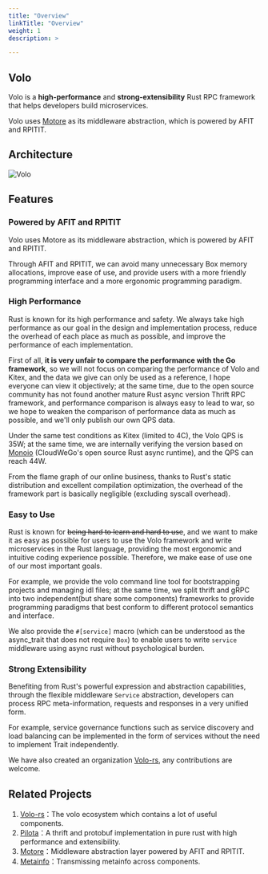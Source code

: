```yaml
---
title: "Overview"
linkTitle: "Overview"
weight: 1
description: >

---
```


## Volo

Volo is a **high-performance** and **strong-extensibility** Rust RPC framework that helps developers build microservices.

Volo uses [Motore](https://github.com/cloudwego/motore) as its middleware abstraction, which is powered by AFIT and RPITIT.

## Architecture

![Volo](/img/docs/volo.png)

## Features

### Powered by AFIT and RPITIT

Volo uses Motore as its middleware abstraction, which is powered by AFIT and RPITIT.

Through AFIT and RPITIT, we can avoid many unnecessary Box memory allocations, improve ease of use,
and provide users with a more friendly programming interface and a more ergonomic programming paradigm.

### High Performance

Rust is known for its high performance and safety. We always take high performance as our goal in the design and implementation process, reduce the overhead of each place as much as possible, and improve the performance of each implementation.

First of all, **it is very unfair to compare the performance with the Go framework**, so we will not focus on comparing the performance of Volo and Kitex, and the data we give can only be used as a reference, I hope everyone can view it objectively; at the same time, due to the open source community has not found another mature Rust async version Thrift RPC framework, and performance comparison is always easy to lead to war, so we hope to weaken the comparison of performance data as much as possible, and we'll only publish our own QPS data.

Under the same test conditions as Kitex (limited to 4C), the Volo QPS is 35W; at the same time, we are internally verifying the version based on [Monoio](https://github.com/bytedance/monoio) (CloudWeGo's open source Rust async runtime), and the QPS can reach 44W.

From the flame graph of our online business, thanks to Rust's static distribution and excellent compilation optimization, the overhead of the framework part is basically negligible (excluding syscall overhead).

### Easy to Use

Rust is known for ~~being hard to learn and hard to use~~, and we want to make it as easy as possible for users to use the Volo framework and write microservices in the Rust language, providing the most ergonomic and intuitive coding experience possible. Therefore, we make ease of use one of our most important goals.

For example, we provide the volo command line tool for bootstrapping projects and managing idl files; at the same time, we split thrift and gRPC into two independent(but share some components) frameworks to provide programming paradigms that best conform to different protocol semantics and interface.

We also provide the `#[service]` macro (which can be understood as the async_trait that does not require `Box`) to enable users to write `service` middleware using async rust without psychological burden.

### Strong Extensibility

Benefiting from Rust's powerful expression and abstraction capabilities, through the flexible middleware `Service` abstraction, developers can process RPC meta-information, requests and responses in a very unified form.

For example, service governance functions such as service discovery and load balancing can be implemented in the form of services without the need to implement Trait independently.

We have also created an organization [Volo-rs](http://github.com/volo-rs), any contributions are welcome.

## Related Projects

1. [Volo-rs](http://github.com/volo-rs)：The volo ecosystem which contains a lot of useful components.
2. [Pilota](https://github.com/cloudwego/pilota)：A thrift and protobuf implementation in pure rust with high performance and extensibility.
3. [Motore](https://github.com/cloudwego/motore)：Middleware abstraction layer powered by AFIT and RPITIT.
4. [Metainfo](https://github.com/cloudwego/metainfo)：Transmissing metainfo across components.
